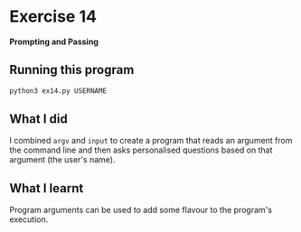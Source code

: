 # Exercise 14

**Prompting and Passing**

## Running this program

```sh
python3 ex14.py USERNAME
```

## What I did

I combined `argv` and `input` to create a program that reads an argument from the command line and then asks personalised questions based on that argument (the user's name).

## What I learnt

Program arguments can be used to add some flavour to the program's execution.
